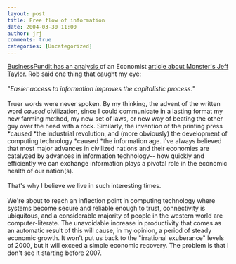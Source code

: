 ```yaml
---
layout: post
title: Free flow of information
date: 2004-03-30 11:00
author: jrj
comments: true
categories: [Uncategorized]
---
```

<a href="http://www.businesspundit.com/archives/001247.html" target="_blank">BusinessPundit has an analysis </a>of an Economist <a href="http://www.economist.com/printedition/displayStory.cfm?Story_ID=2536078" target="_blank">article about Monster's Jeff Taylor</a>. Rob said one thing that caught my eye:<br /><br />"*Easier access to information improves the capitalistic process.*"<br /><br />Truer words were never spoken. By my thinking, the advent of the written word *caused* civilization, since I could communicate in a lasting format my new farming method, my new set of laws, or new way of beating the other guy over the head with a rock. Similarly, the invention of the printing press *caused *the industrial revolution, and (more obviously) the development of computing technology *caused *the information age. I've always believed that most major advances in civilized nations and their economies are catalyzed by advances in information technology-- how quickly and efficiently we can exchange information plays a pivotal role in the economic health of our nation(s).<br /><br />That's why I believe we live in such interesting times.<br /><br />We're about to reach an inflection point in computing technology where systems become secure and reliable enough to trust, connectivity is ubiquitous, and a considerable majority of people in the western world are computer-literate. The unavoidable increase in productivity that comes as an automatic result of this will cause, in my opinion, a period of steady economic growth. It won't put us back to the "irrational exuberance" levels of 2000, but it will exceed a simple economic recovery. The problem is that I don't see it starting before 2007.
